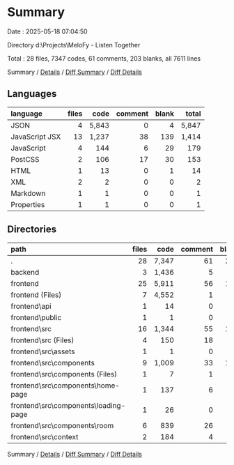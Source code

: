 # Summary

Date : 2025-05-18 07:04:50

Directory d:\\Projects\\MeloFy - Listen Together

Total : 28 files,  7347 codes, 61 comments, 203 blanks, all 7611 lines

Summary / [Details](details.md) / [Diff Summary](diff.md) / [Diff Details](diff-details.md)

## Languages
| language | files | code | comment | blank | total |
| :--- | ---: | ---: | ---: | ---: | ---: |
| JSON | 4 | 5,843 | 0 | 4 | 5,847 |
| JavaScript JSX | 13 | 1,237 | 38 | 139 | 1,414 |
| JavaScript | 4 | 144 | 6 | 29 | 179 |
| PostCSS | 2 | 106 | 17 | 30 | 153 |
| HTML | 1 | 13 | 0 | 1 | 14 |
| XML | 2 | 2 | 0 | 0 | 2 |
| Markdown | 1 | 1 | 0 | 0 | 1 |
| Properties | 1 | 1 | 0 | 0 | 1 |

## Directories
| path | files | code | comment | blank | total |
| :--- | ---: | ---: | ---: | ---: | ---: |
| . | 28 | 7,347 | 61 | 203 | 7,611 |
| backend | 3 | 1,436 | 5 | 24 | 1,465 |
| frontend | 25 | 5,911 | 56 | 179 | 6,146 |
| frontend (Files) | 7 | 4,552 | 1 | 6 | 4,559 |
| frontend\\api | 1 | 14 | 0 | 4 | 18 |
| frontend\\public | 1 | 1 | 0 | 0 | 1 |
| frontend\\src | 16 | 1,344 | 55 | 169 | 1,568 |
| frontend\\src (Files) | 4 | 150 | 18 | 36 | 204 |
| frontend\\src\\assets | 1 | 1 | 0 | 0 | 1 |
| frontend\\src\\components | 9 | 1,009 | 33 | 102 | 1,144 |
| frontend\\src\\components (Files) | 1 | 7 | 1 | 4 | 12 |
| frontend\\src\\components\\home-page | 1 | 137 | 6 | 11 | 154 |
| frontend\\src\\components\\loading-page | 1 | 26 | 0 | 6 | 32 |
| frontend\\src\\components\\room | 6 | 839 | 26 | 81 | 946 |
| frontend\\src\\context | 2 | 184 | 4 | 31 | 219 |

Summary / [Details](details.md) / [Diff Summary](diff.md) / [Diff Details](diff-details.md)